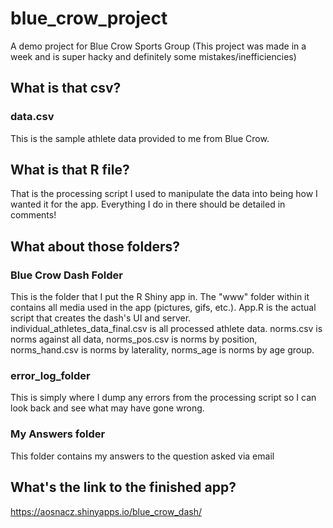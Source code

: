# blue_crow_project
A demo project for Blue Crow Sports Group (This project was made in a week and is super hacky and definitely some mistakes/inefficiencies)

## What is that csv? 
### data.csv 
This is the sample athlete data provided to me from Blue Crow.

## What is that R file?
That is the processing script I used to manipulate the data into being how I wanted it for the app. Everything I do in there should be detailed in comments!

## What about those folders?

### Blue Crow Dash Folder
This is the folder that I put the R Shiny app in. The "www" folder within it contains all media used in the app (pictures, gifs, etc.).
App.R is the actual script that creates the dash's UI and server. 
individual_athletes_data_final.csv is all processed athlete data.
norms.csv is norms against all data, norms_pos.csv is norms by position, norms_hand.csv is norms by laterality, norms_age is norms by age group.

### error_log_folder
This is simply where I dump any errors from the processing script so I can look back and see what may have gone wrong.

### My Answers folder
This folder contains my answers to the question asked via email

## What's the link to the finished app?
https://aosnacz.shinyapps.io/blue_crow_dash/

